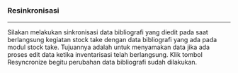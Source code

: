 ### Resinkronisasi
<hr>
Silakan melakukan sinkronisasi data bibliografi yang diedit pada saat berlangsung kegiatan stock take dengan data bibliografi yang ada pada modul stock take. Tujuannya adalah untuk menyamakan data jika ada proses edit data ketika inventarisasi telah berlangsung. Klik tombol Resyncronize begitu perubahan data bibliografi sudah dilakukan.
